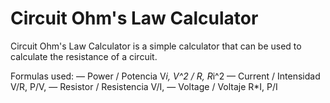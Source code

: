 # Circuit Ohm's Law Calculator

Circuit Ohm's Law Calculator is a simple calculator that can be used to calculate the resistance of a circuit.

Formulas used:
— Power / Potencia V*i, V^2 / R, R*i^2
— Current / Intensidad  V/R, P/V, 
— Resistor / Resistencia V/I, 
— Voltage / Voltaje R*I, P/I
